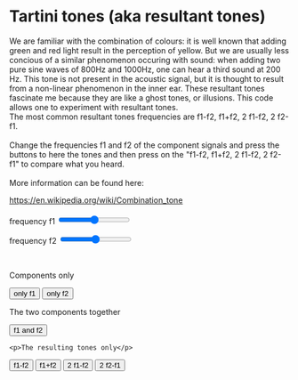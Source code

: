 

<html>
<head>
  <meta http-equiv="Content-Type" content="text/html; charset=utf-8"/>
</head>

<body>


   
<h1>Tartini tones (aka resultant tones)	</h1>
<p>
We are familiar with the combination of colours: it is well known that adding green and red light result in the perception of yellow. But we are usually less concious of a similar phenomenon occuring with sound: when adding two pure sine waves of 800Hz and 1000Hz, one can hear a third sound at 200 Hz. This tone is not present in the acoustic signal, but it is thought to result from a non-linear phenomenon in the inner ear. These resultant tones fascinate me because they are like a ghost tones, or illusions. This code allows one to experiment with resultant tones.
<br/>
The most common resultant tones frequencies are f1-f2, f1+f2, 2 f1-f2, 2 f2-f1.
<br/>
<br/>
Change the frequencies f1 and f2 of the component signals and press the buttons to here the tones and then press on the "f1-f2, f1+f2, 2 f1-f2, 2 f2-f1" to compare what you heard.
<br/>
<br/>
More information can be found here:
<br/>
</p>
<a href="https://en.wikipedia.org/wiki/Combination_tone">https://en.wikipedia.org/wiki/Combination_tone</a>
<br/>
<br/>
  frequency f1 <input type="range" id="fIn1" min="50" max="1200" oninput="show()"/><span id="fOut1"></span><br/>

  frequency f2 <input type="range" id="fIn2" min="50" max="1200" oninput="show()"/><span id="fOut2"></span><span id="vOut"></span><br/>

  <br/>


<p>Components only</p>
  <button onclick="osc1()">only f1</button>
  <button onclick="osc2()">only f2</button>
  
  <p>The two components together</p>
  <button onclick="osc12()">f1 and f2</button>
  
    <p>The resulting tones only</p>
  <button onclick="tartini1()">f1-f2</button>
  <button onclick="tartini2()">f1+f2</button>
  <button onclick="tartini3()">2 f1-f2</button>
  <button onclick="tartini4()">2 f2-f1</button>
  

  <p id="t1"></p>
  <p id="t2"></p>
  <p id="t3"></p>
  <p id="t4"></p>

  <script>
        
  audioCtx = new(window.AudioContext || window.webkitAudioContext)();

  show();
        
  function show() {
  	f1 = (document.getElementById("fIn1").value);
  	document.getElementById("fOut1").innerHTML = f1 + ' Hz';

  	f2 = (document.getElementById("fIn2").value);
  	document.getElementById("fOut2").innerHTML = f2 + ' Hz';
            
        fR1 = f1 - f2;
        fR2 = f1-(-f2);
        fR3 = 2*f2 - f1;
        fR4 = 2*f1 - f2;
        document.getElementById("t1").innerHTML = 'f1-f2 = '+ fR1 + ' Hz';
        document.getElementById("t2").innerHTML = 'f1+f2 = '+ fR2 + ' Hz';
        document.getElementById("t3").innerHTML = '2f2-f1 = '+ fR3 + ' Hz';
        document.getElementById("t4").innerHTML = '2f1-f2 = '+fR4 + ' Hz';
            
}
       
        
        
  function player (freq) {

            
  var osc = audioCtx.createOscillator();
  var gainNode = audioCtx.createGain();

  osc.connect(gainNode);
  gainNode.connect(audioCtx.destination);

  gainNode.gain.value = 0.1;
  osc.frequency.value = freq;
  osc.type = "sine";

  osc.start();

  setTimeout(
    function() {
      osc.stop();
    },
    2000
  );
  };
        

        function osc1 () {
            player (f1);
        };
        function osc2 () {
            player (f2);
        };
        
        function osc12 () {
            player (f1);
            player (f2);
        };
        
        function tartini1 () {
            player (fR1);
        };
        function tartini2 () {
            player (fR2);
        };
        function tartini3 () {
            player (fR3);
        };
        function tartini4 () {
            player (fR4);
        };
    </script>
</body>
</html>
